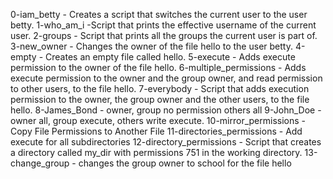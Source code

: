 0-iam_betty - Creates a script that switches the current user to the user betty.
1-who_am_i -Script that prints the effective username of the current user.
2-groups - Script that prints all the groups the current user is part of.
3-new_owner - Changes the owner of the file hello to the user betty.
4-empty - Creates an empty file called hello.
5-execute - Adds execute permission to the owner of the file hello.
6-multiple_permissions - Adds execute permission to the owner and the group owner, and read permission to other users, to the file hello.
7-everybody - Script that adds execution permission to the owner, the group owner and the other users, to the file hello.
8-James_Bond - owner, group no permission others all
9-John_Doe - owner all, group execute, others write execute.
10-mirror_permissions - Copy File Permissions to Another File
11-directories_permissions - Add execute for all subdirectories
12-directory_permissions - Script that creates a directory called my_dir with permissions 751 in the working directory.
13-change_group - changes the group owner to school for the file hello
